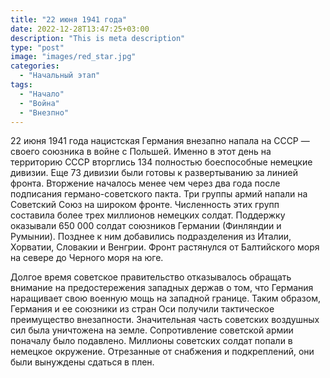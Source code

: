 ```yaml
---
title: "22 июня 1941 года"
date: 2022-12-28T13:47:25+03:00
description: "This is meta description"
type: "post"
image: "images/red_star.jpg"
categories:
  - "Начальный этап"
tags:
  - "Начало"
  - "Война"
  - "Внезпно"
---
```


22 июня 1941 года нацистская Германия внезапно напала на СССР — своего союзника в войне с Польшей. Именно в этот день на территорию СССР вторглись 134 полностью боеспособные немецкие дивизии. Еще 73 дивизии были готовы к развертыванию за линией фронта. Вторжение началось менее чем через два года после подписания германо-советского пакта. Три группы армий напали на Советский Союз на широком фронте. Численность этих групп составила более трех миллионов немецких солдат. Поддержку оказывали 650 000 солдат союзников Германии (Финляндии и Румынии). Позднее к ним добавились подразделения из Италии, Хорватии, Словакии и Венгрии. Фронт растянулся от Балтийского моря на севере до Черного моря на юге.

Долгое время советское правительство отказывалось обращать внимание на предостережения западных держав о том, что Германия наращивает свою военную мощь на западной границе. Таким образом, Германия и ее союзники из стран Оси получили тактическое преимущество внезапности. Значительная часть советских воздушных сил была уничтожена на земле. Сопротивление советской армии поначалу было подавлено. Миллионы советских солдат попали в немецкое окружение. Отрезанные от снабжения и подкреплений, они были вынуждены сдаться в плен.

